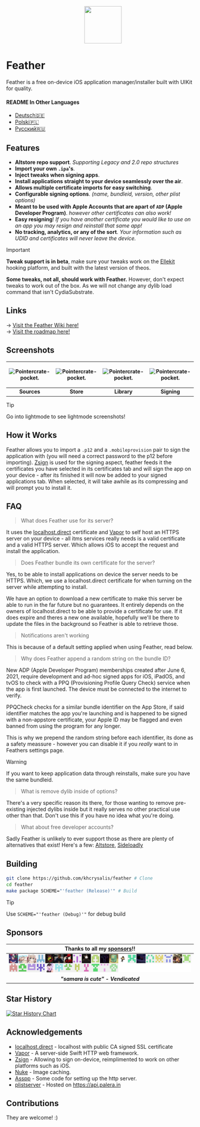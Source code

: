<div align="center">
    <img width="100" height="100" src="Images/512@2x.png" style="margin-right: -15px;">
</div>
<h1>Feather</h1>
<p>
    Feather is a free on-device iOS application manager/installer built with UIKit for quality.
</p>

#### README In Other Languages

- [Deutsch🇩🇪](https://github.com/khcrysalis/Feather/blob/main/README_de.md)
- [Polski🇵🇱](https://github.com/khcrysalis/Feather/blob/main/README_pl.md)
- [Русский🇷🇺](https://github.com/khcrysalis/Feather/blob/main/README_ru.md)

## Features

- **Altstore repo support**. *Supporting Legacy and 2.0 repo structures*
- **Import your own `.ipa`'s**.
- **Inject tweaks when signing apps**.
- **Install applications straight to your device seamlessly over the air**.
- **Allows multiple certificate imports for easy switching**.
- **Configurable signing options**. *(name, bundleid, version, other plist options)*
- **Meant to be used with Apple Accounts that are apart of `ADP` (Apple Developer Program)**. *however other certificates can also work!*
- **Easy resigning**! *If you have another certificate you would like to use on an app you may resign and reinstall that same app!*
- **No tracking, analytics, or any of the sort**. *Your information such as UDID and certificates will never leave the device.*

> [!IMPORTANT]
> **Tweak support is in beta**, make sure your tweaks work on the [Ellekit](https://theapplewiki.com/wiki/ElleKit) hooking platform, and built with the latest version of theos.
> 
> **Some tweaks, not all, should work with Feather.** However, don't expect tweaks to work out of the box. As we will not change any dylib load command that isn't CydiaSubstrate.

## Links
 → [Visit the Feather Wiki here!](https://github.com/khcrysalis/Feather/wiki)\
 → [Visit the roadmap here!](https://github.com/khcrysalis/Feather/issues/26)

## Screenshots

| <p align="center"><picture><source media="(prefers-color-scheme: dark)" srcset="Images/Repos.png"><source media="(prefers-color-scheme: light)" srcset="Images/Repos_L.png"><img alt="Pointercrate-pocket." src="Images/Repos_L.png" width="200"></picture></p> | <p align="center"><picture><source media="(prefers-color-scheme: dark)" srcset="Images/Store.png"><source media="(prefers-color-scheme: light)" srcset="Images/Store_L.png"><img alt="Pointercrate-pocket." src="Images/Store_L.png" width="200"></picture></p> | <p align="center"><picture><source media="(prefers-color-scheme: dark)" srcset="Images/Library.png"><source media="(prefers-color-scheme: light)" srcset="Images/Library_L.png"><img alt="Pointercrate-pocket." src="Images/Library_L.png" width="200"></picture></p> | <p align="center"><picture><source media="(prefers-color-scheme: dark)" srcset="Images/Sign.png"><source media="(prefers-color-scheme: light)" srcset="Images/Sign_L.png"><img alt="Pointercrate-pocket." src="Images/Sign_L.png" width="200"></picture></p> |
|:--:|:--:|:--:|:--:|
| **Sources** | **Store** | **Library** | **Signing** |
> [!Tip]
> Go into lightmode to see lightmode screenshots!

## How it Works

Feather allows you to import a `.p12` and a `.mobileprovision` pair to sign the application with (you will need a correct password to the p12 before importing). [Zsign](https://github.com/zhlynn/zsign) is used for the signing aspect, feather feeds it the certificates you have selected in its certificates tab and will sign the app on your device - after its finished it will now be added to your signed applications tab. When selected, it will take awhile as its compressing and will prompt you to install it.

## FAQ

> What does Feather use for its server?

It uses the [localhost.direct](https://github.com/Upinel/localhost.direct) certificate and [Vapor](https://github.com/vapor/vapor) to self host an HTTPS server on your device - all itms services really needs is a valid certificate and a valid HTTPS server. Which allows iOS to accept the request and install the application.

> Does Feather bundle its own certificate for the server?

Yes, to be able to install applications on device the server needs to be HTTPS. Which, we use a localhost.direct certificate for when turning on the server while attempting to install.

We have an option to download a new certificate to make this server be able to run in the far future but no guarantees. It entirely depends on the owners of localhost.direct to be able to provide a certificate for use. If it does expire and theres a new one available, hopefully we'll be there to update the files in the background so Feather is able to retrieve those.

> Notifications aren't working

This is because of a default setting applied when using Feather, read below.

> Why does Feather append a random string on the bundle ID?

New ADP (Apple Developer Program) memberships created after June 6, 2021, require development and ad-hoc signed apps for iOS, iPadOS, and tvOS to check with a PPQ (Provisioning Profile Query Check) service when the app is first launched. The device must be connected to the internet to verify.

PPQCheck checks for a similar bundle identifier on the App Store, if said identifier matches the app you're launching and is happened to be signed with a non-appstore certificate, your Apple ID may be flagged and even banned from using the program for any longer.

This is why we prepend the random string before each identifier, its done as a safety meassure - however you can disable it if you *really* want to in Feathers settings page.

> [!WARNING]
> If you want to keep application data through reinstalls, make sure you have the same bundleid.

> What is remove dylib inside of options?

There's a very specific reason its there, for those wanting to remove pre-existing injected dylibs inside but it really serves no other practical use other than that. Don't use this if you have no idea what you're doing.

> What about free developer accounts?

Sadly Feather is unlikely to ever support those as there are plenty of alternatives that exist! Here's a few: [Altstore](https://altstore.io), [Sideloadly](https://sideloadly.io/)

## Building

```sh
git clone https://github.com/khcrysalis/feather # Clone
cd feather
make package SCHEME="'feather (Release)'" # Build
```
> [!Tip]
> Use `SCHEME="'feather (Debug)'"` for debug build

## Sponsors

| Thanks to all my [sponsors](https://github.com/sponsors/khcrysalis)!! |
|:-:|
| <img src="https://raw.githubusercontent.com/khcrysalis/github-sponsor-graph/main/graph.png"> |
| _**"samara is cute" - Vendicated**_ |

## Star History

<a href="https://star-history.com/#khcrysalis/feather&Date">
 <picture>
   <source media="(prefers-color-scheme: dark)" srcset="https://api.star-history.com/svg?repos=khcrysalis/feather&type=Date&theme=dark" />
   <source media="(prefers-color-scheme: light)" srcset="https://api.star-history.com/svg?repos=khcrysalis/feather&type=Date" />
   <img alt="Star History Chart" src="https://api.star-history.com/svg?repos=khcrysalis/feather&type=Date" />
 </picture>
</a>

## Acknowledgements

- [localhost.direct](https://github.com/Upinel/localhost.direct) - localhost with public CA signed SSL certificate
- [Vapor](https://github.com/vapor/vapor) - A server-side Swift HTTP web framework.
- [Zsign](https://github.com/zhlynn/zsign) - Allowing to sign on-device, reimplimented to work on other platforms such as iOS.
- [Nuke](https://github.com/kean/Nuke) - Image caching.
- [Asspp](https://github.com/Lakr233/Asspp) - Some code for setting up the http server.
- [plistserver](https://github.com/nekohaxx/plistserver) - Hosted on https://api.palera.in

## Contributions

They are welcome! :)


